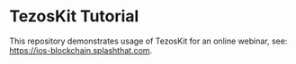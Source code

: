 # TezosKit Tutorial

This repository demonstrates usage of TezosKit for an online webinar, see: https://ios-blockchain.splashthat.com.